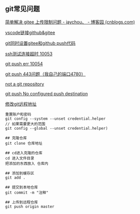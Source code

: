 ## git常见问题
[简单解决 gitee 上传限制问题 - jaychou、 - 博客园 (cnblogs.com)](https://www.cnblogs.com/jaychou-/p/14983818.html#:~:text=我们使用代码来上,10m以内的文件)

[vscode链接github&gitee](https://blog.csdn.net/qq_38981614/article/details/115013188)

[git同时设置gitee和github push代码](https://cloud.tencent.com/developer/article/1774890)

[ssh测试连接超时 10053](https://www.xuebuyuan.com/2159862.html)

[git push err 10054](https://blog.csdn.net/superxmh/article/details/118459957)

[git push 443问题（我自己的端口4780）](https://blog.csdn.net/m0_46979525/article/details/120825786)

[not a git repository](https://blog.csdn.net/wenb1bai/article/details/89363588)

[git push No configured push destination](https://blog.csdn.net/COCOLI_BK/article/details/97921497)

[修改git远程地址](https://blog.csdn.net/ShelleyLittlehero/article/details/95980669)

  ```Git
  重置账户和密码
  git config --system --unset credential.helper
  // 如果需要更大的范围
  git config --global --unset credential.helper)
  ```

```Git
## 克隆仓库
git clone 仓库地址

## cd进入克隆的仓库
cd 进入文件目录
把添加的东西放入 仓库内

## 添加到缓存区
git add .

## 提交到本地仓库
git commit -m "注释"

## 上传到远程仓库
git push origin master
```